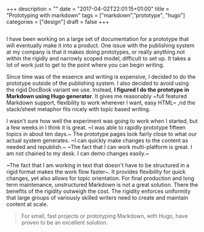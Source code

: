 +++
description = ""
date = "2017-04-02T22:01:15+01:00"
title = "Prototyping with markdown"
tags = ["markdown","prototype", "hugo"]
categories = ["design"]
draft = false
+++

<img data-src="https://cldup.com/3tov0aCFh8.png" class="lazyload">

I have been working on a large set of documentation for a prototype that will eventually make it into a product. One issue with the publishing system at my company is that it makes doing prototypes, or really anything not within the rigidly and narrowly scoped model, difficult to set up. It takes a lot of work just to get to the point where you can begin writing.

Since time was of the essence and writing is expensive, I decided to do the prototype outside of the publishing system. I also decided to avoid using the rigid DocBook variant we use. Instead, **I figured I do the prototype in Markdown using Hugo generator**. It gives me reasonably ~full featured Markdown support, flexibility to work wherever I want, easy HTML~ ,nd the stack/sheet metaphor fits nicely with topic based writing. 


I wasn't sure how well the experiment was going to work when I started, but a few weeks in I think it is great. ~I was able to rapidly prototype fifteen topics in about ten days.~ The prototype pages look fairly close to what our actual system generates. ~I can quickly make changes to the content as needed and republish.~ ~The fact that I can work multi-platform is great. I am not chained to my desk. I can demo changes easily.~


~The fact that I am working in text that doesn't have to be structured in a rigid format makes the work flow faster~. It provides flexibility for quick changes, yet also allows for topic orientation.
For final production and long term maintenance, unstructured Markdown is not a great solution. There the benefits of the rigidity outweigh the cost. The rigidity enforces uniformity that large groups of variously skilled writers need to create and maintain content at scale.
> For small, fast projects or prototyping Markdown, with Hugo, have proven to be an excellent solution.